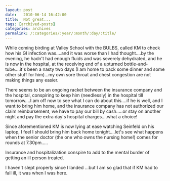 ```yaml
---
layout: post
date:	2010-06-14 16:42:00
title:  Not great...
tags: [archived-posts]
categories: archives
permalink: /:categories/:year/:month/:day/:title/
---
```

While coming  birding at Valley School with the BULBS, called KM to check how his GI infection was....and it was worse than I had thought....by the evening, he hadn't had enough fluids and was severely dehydrated, and he is now in the hospital, at the receiving end of a upturned bottle-and-tube....it's been a nasty two days (I am home to pack some dinner and some other stuff for him)...my own sore throat and chest congestion are not making things any easier.

There seems to be an ongoing racket between the insurance company and the hospital, conspiring to keep him (needlessly) in the hospital till tomorrow....I am off now to see what I can do about this....if he is well, and I want to bring him home, and the insurance company has not authorized our claim reimbursement, we have to pay our bill by cash.....or stay on another night and pay the extra day's hospital charges....what a choice!

Since aforementioned KM is now lying at ease watching Seinfeld on his laptop, I feel I should bring him back home tonight....let's see what happens when the senior doctor (the one who owns the nursing home!) comes for rounds at 7.30pm.....

Insurance and hospitalization conspire to add to the mental burder of getting an ill person treated.

I haven't slept properly since I landed ...but I am so glad that if KM had to fall ill, it was when I was here.
